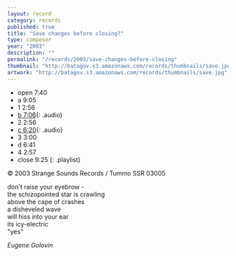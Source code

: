 ```yaml
---
layout: record
category: records
published: true
title: "Save changes before closing?"
type: composer
year: "2003"
description: ""
permalink: "/records/2003/save-changes-before-closing"
thumbnail: "http://batagov.s3.amazonaws.com/records/thumbnails/save.jpg"
artwork: "http://batagov.s3.amazonaws.com/records/thumbnails/save.jpg"
---
```


- open 7:40	 
- a 9:05	 
- 1 2:56	 
- [b 7:06](http://batagov.s3.amazonaws.com/records/sounds/b.mp3){: .audio}	
- 2 2:56	 
- [c 6:20](http://batagov.s3.amazonaws.com/records/sounds/c.mp3){: .audio}	
- 3 3:00	 
- d 6:41	 
- 4 2:57	 
- close 9:25
{: .playlist}   

© 2003 Strange Sounds Records / Tummo SSR 03005    

don't raise your eyebrow -  
the schizopointed star is crawling  
above the cape of crashes  
a disheveled wave  
will hiss into your ear  
its icy-electric  
"yes"  

_Eugene Golovin_